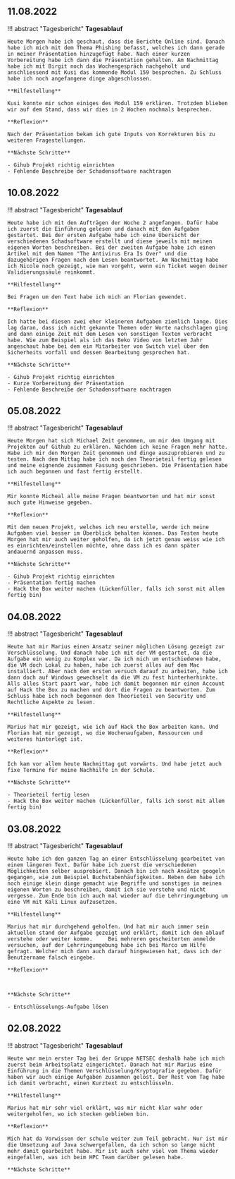 ## **11.08.2022**

!!! abstract "Tagesbericht"
    **Tagesablauf**

    Heute Morgen habe ich geschaut, dass die Berichte Online sind. Danach habe ich mich mit dem Thema Phishing befasst, welches ich dann gerade in meiner Präsentation hinzugefügt habe. Nach einer kurzen Vorbereitung habe ich dann die Präsentation gehalten. Am Nachmittag habe ich mit Birgit noch das Wochengespräch nachgeholt und anschliessend mit Kusi das kommende Modul 159 besprochen. Zu Schluss habe ich noch angefangene dinge abgeschlossen.

    **Hilfestellung**

    Kusi konnte mir schon einiges des Modul 159 erklären. Trotzdem blieben wir auf dem Stand, dass wir dies in 2 Wochen nochmals besprechen.

    **Reflexion**
    
    Nach der Präsentation bekam ich gute Inputs von Korrekturen bis zu weiteren Fragestellungen.

    **Nächste Schritte**
    
    - Gihub Projekt richtig einrichten
    - Fehlende Beschreibe der Schadensoftware nachtragen

## **10.08.2022**

!!! abstract "Tagesbericht"
    **Tagesablauf**

    Heute habe ich mit den Aufträgen der Woche 2 angefangen. Dafür habe ich zuerst die Einführung gelesen und danach mit den Aufgaben gestartet. Bei der ersten Aufgabe habe ich eine Übersicht der verschiedenen Schadsoftware erstellt und diese jeweils mit meinen eigenen Worten beschreiben. Bei der zweiten Aufgabe habe ich einen Artikel mit dem Namen "The Antivirus Era Is Over" und die dazugehörigen Fragen nach dem Lesen beantwortet. Am Nachmittag habe ich Nicole noch gezeigt, wie man vorgeht, wenn ein Ticket wegen deiner Validierungssäule reinkommt.

    **Hilfestellung**

    Bei Fragen um den Text habe ich mich an Florian gewendet.

    **Reflexion**
    
    Ich hatte bei diesen zwei eher kleineren Aufgaben ziemlich lange. Dies lag daran, dass ich nicht gekannte Themen oder Worte nachschlagen ging und dann einige Zeit mit dem Lesen von sonstigen Texten verbracht habe. Wie zum Beispiel als ich das Beko Video von letztem Jahr angeschaut habe bei dem ein Mitarbeiter von Switch viel über den Sicherheits vorfall und dessen Bearbeitung gesprochen hat.

    **Nächste Schritte**
    
    - Gihub Projekt richtig einrichten
    - Kurze Vorbereitung der Präsentation
    - Fehlende Beschreibe der Schadensoftware nachtragen

## **05.08.2022**

!!! abstract "Tagesbericht"
    **Tagesablauf**

    Heute Morgen hat sich Michael Zeit genommen, um mir den Umgang mit Projekten auf Github zu erklären. Nachdem ich keine Fragen mehr hatte. Habe ich mir den Morgen Zeit genommen und dinge auszuprobieren und zu testen. Nach dem Mittag habe ich noch den Theorieteil fertig gelesen und meine eignende zusammen Fassung geschrieben. Die Präsentation habe ich auch begonnen und fast fertig erstellt.

    **Hilfestellung**

    Mir konnte Micheal alle meine Fragen beantworten und hat mir sonst auch gute Hinweise gegeben.

    **Reflexion**
    
    Mit dem neuen Projekt, welches ich neu erstelle, werde ich meine Aufgaben viel besser im Überblick behalten können. Das Testen heute Morgen hat mir auch weiter geholfen, da ich jetzt genau weiss wie ich es einrichten/einstellen möchte, ohne dass ich es dann später andauernd anpassen muss.

    **Nächste Schritte**
    
    - Gihub Projekt richtig einrichten
    - Präsentation fertig machen
    - Hack the Box weiter machen (Lückenfüller, falls ich sonst mit allem fertig bin)


## **04.08.2022**

!!! abstract "Tagesbericht"
    **Tagesablauf**

    Heute hat mir Marius einen Ansatz seiner möglichen Lösung gezeigt zur Verschlüsselung. Und danach habe ich mit der VM gestartet, da die Aufgabe ein wenig zu Komplex war. Da ich mich um entschiedenen habe, die VM doch Lokal zu haben, habe ich zuerst alles auf dem Mac installiert. Aber nach dem ersten versuch darauf zu arbeiten, habe ich dann doch auf Windows gewechselt da die VM zu fest hinterherhinkte. Alls alles Start paart war, habe ich damit begonnen mir einen Account auf Hack the Box zu machen und dort die Fragen zu beantworten. Zum Schluss habe ich noch begonnen den Theorieteil von Security und Rechtliche Aspekte zu lesen.

    **Hilfestellung**

    Marius hat mir gezeigt, wie ich auf Hack the Box arbeiten kann. Und Florian hat mir gezeigt, wo die Wochenaufgaben, Ressourcen und weiteres hinterlegt ist.

    **Reflexion**
    
    Ich kam vor allem heute Nachmittag gut vorwärts. Und habe jetzt auch fixe Termine für meine Nachhilfe in der Schule.

    **Nächste Schritte**
    
    - Theorieteil fertig lesen
    - Hack the Box weiter machen (Lückenfüller, falls ich sonst mit allem fertig bin)

## **03.08.2022**

!!! abstract "Tagesbericht"
    **Tagesablauf**

    Heute habe ich den ganzen Tag an einer Entschlüsselung gearbeitet von einem längeren Text. Dafür habe ich zuerst die verschiedenen Möglichkeiten selber ausprobiert. Danach bin ich nach Ansätze googeln gegangen, wie zum Beispiel Buchstabenhäufigkeiten. Neben dem habe ich noch einige klein dinge gemacht wie Begriffe und sonstiges in meinen eigenen Worten zu beschreiben, damit ich sie verstehe und nicht vergesse. Zum Ende bin ich auch mal wieder auf die Lehrringumgebung um eine VM mit Kali Linux aufzusetzen.

    **Hilfestellung**

    Marius hat mir durchgehend geholfen. Und hat mir auch immer sein aktuellen stand der Aufgabe gezeigt und erklärt, damit ich den ablauf verstehe oder weiter komme.     Bei mehreren gescheiterten anmelde versuchen, auf der Lehrringumgebung habe ich bei Marco um Hilfe gefragt. Welcher mich dann auch darauf hingewiesen hat, dass ich der Benutzername falsch eingebe.

    **Reflexion**
    
    

    **Nächste Schritte**
    
    - Entschlüsselungs-Aufgabe lösen

    
## **02.08.2022**

!!! abstract "Tagesbericht"
    **Tagesablauf**

    Heute war mein erster Tag bei der Gruppe NETSEC deshalb habe ich mich zuerst beim Arbeitsplatz eingerichtet. Danach hat mir Marius eine Einführung in die Themen Verschlüsselung/Kryptografie gegeben. Dafür haben wir auch einige Aufgaben zusammen gelöst. Der Rest vom Tag habe ich damit verbracht, einen Kurztext zu entschlüsseln.

    **Hilfestellung**

    Marius hat mir sehr viel erklärt, was mir nicht klar wahr oder weitergeholfen, wo ich stecken geblieben bin.

    **Reflexion**
    
    Mich hat da Vorwissen der schule weiter zum Teil gebracht. Nur ist mir die Umsetzung auf Java schwergefallen, da ich schon so lange nicht mehr damit gearbeitet habe. Mir ist auch sehr viel vom Thema wieder eingefallen, was ich beim HPC Team darüber gelesen habe.

    **Nächste Schritte**

